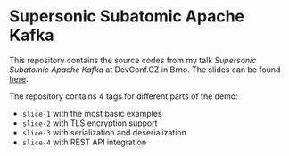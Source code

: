 # Supersonic Subatomic Apache Kafka

This repository contains the source codes from my talk _Supersonic Subatomic Apache Kafka_ at DevConf.CZ in Brno.
The slides can be found [here](https://docs.google.com/presentation/d/1wqTKzAjcjtErJ3UJ_xc_Fo77b_xWU2sryhfCbXhbH0M/edit?usp=sharing).

The repository contains 4 tags for different parts of the demo:
* `slice-1` with the most basic examples
* `slice-2` with TLS encryption support
* `slice-3` with serialization and deserialization
* `slice-4` with REST API integration
